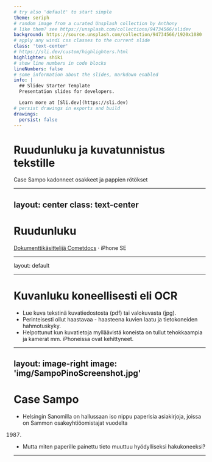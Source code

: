 ```yaml
---
# try also 'default' to start simple
theme: seriph
# random image from a curated Unsplash collection by Anthony
# like them? see https://unsplash.com/collections/94734566/slidev
background: https://source.unsplash.com/collection/94734566/1920x1080
# apply any windi css classes to the current slide
class: 'text-center'
# https://sli.dev/custom/highlighters.html
highlighter: shiki
# show line numbers in code blocks
lineNumbers: false
# some information about the slides, markdown enabled
info: |
  ## Slidev Starter Template
  Presentation slides for developers.

  Learn more at [Sli.dev](https://sli.dev)
# persist drawings in exports and build
drawings:
  persist: false
---
```


# Ruudunluku ja kuvatunnistus tekstille

Case Sampo kadonneet osakkeet ja pappien rötökset

<div class="abs-br m-6 flex gap-2">
  <a href="https://github.com/slidevjs/slidev" target="_blank" alt="GitHub"
    class="text-xl icon-btn opacity-50 !border-none !hover:text-white">
    <carbon-logo-github />
  </a>
</div>

<!--
Olemme esittelemässä ruudunlukusovellusta ja tekstin tunnistamista paperidokumenteista. Matala aloitustaso, paljon esimerkkejä.
-->

---
layout: center
class: text-center
---

# Ruudunluku

[Dokumenttikäsittelijä Cometdocs](cometdocs.com) · iPhone SE

---
layout: default

---
# Kuvanluku koneellisesti eli OCR
- Lue kuva tekstinä kuvatiedostosta (pdf) tai valokuvasta (jpg).
- Perinteisesti ollut haastavaa - haasteena kuvien laatu ja tietokoneiden hahmotuskyky.
- Helpottunut kun kuvatietoja mylläävistä koneista on tullut tehokkaampia ja kamerat mm. iPhoneissa ovat kehittyneet.
---
layout: image-right
image: 'img/SampoPinoScreenshot.jpg'
---
# Case Sampo
- Helsingin Sanomilla on hallussaan iso
nippu paperisia asiakirjoja, joissa on
Sammon osakeyhtiöomistajat vuodelta
1987.
- Mutta miten paperille painettu tieto
muuttuu hyödylliseksi hakukoneeksi?

<!-- Tähän slideen kuva paperipinosta -->
---